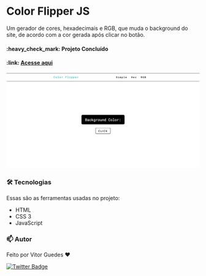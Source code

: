 # Color Flipper JS
 
Um gerador de cores, hexadecimais e RGB, que muda o background do site, de acordo com a cor gerada após clicar no botão.

<h4>:heavy_check_mark: Projeto Concluído</h4>

<h4>
  :link: <a href="color-flipper-alpha.vercel.app">Acesse aqui</a>
</h4>

<img src="./screenshot/color-flipper.png">



### 🛠 Tecnologias

Essas são as ferramentas usadas no projeto:

- HTML
- CSS 3
- JavaScript

### :mailbox: Autor

Feito por Vitor Guedes :heart:

[![Twitter Badge](https://img.shields.io/badge/-@VitorHgo77-1ca0f1?style=flat-square&labelColor=1ca0f1&logo=twitter&logoColor=white&link=https://twitter.com/VitorHgo77)](https://twitter.com/VitorHgo77)
